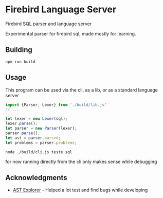 # Firebird Language Server

Firebird SQL parser and language server

Experimental parser for firebird sql, made mostly for learning.

## Building

```console
npm run build
```

## Usage

This program can be used via the cli, as a lib, or as a standard language server

```js
import {Parser, Lexer} from './build/lib.js'
// ...

let lexer = new Lexer(sql);
lexer.parse();
let parser = new Parser(lexer);
parser.parse();
let ast = parser.parsed;
let problems = parser.problems;

```

```console
node ./build/cli.js teste.sql
```

for now running directly from the cli only makes sense while debugging

## Acknowledgments

  - [AST Explorer](https://github.com/fkling/astexplorer) - Helped a lot test and find bugs while developing

